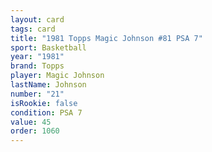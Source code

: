 ```yaml
---
layout: card
tags: card
title: "1981 Topps Magic Johnson #81 PSA 7"
sport: Basketball
year: "1981"
brand: Topps
player: Magic Johnson
lastName: Johnson
number: "21"
isRookie: false
condition: PSA 7
value: 45
order: 1060
---
```

